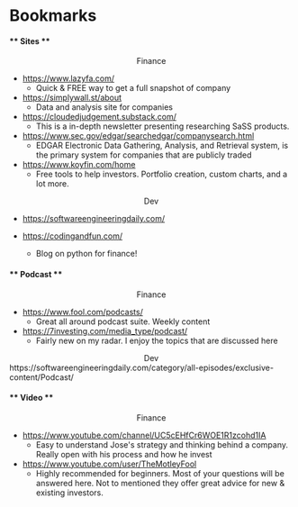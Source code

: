 # Bookmarks


<!-- tabs:start -->

#### ** Sites **

<center>Finance</center>

* https://www.lazyfa.com/
  - Quick & FREE way to get a full snapshot of company
* https://simplywall.st/about
  - Data and analysis site for companies
* https://cloudedjudgement.substack.com/
  - This is a in-depth newsletter presenting researching SaSS products.
* https://www.sec.gov/edgar/searchedgar/companysearch.html
  - EDGAR Electronic Data Gathering, Analysis, and Retrieval system, is the primary system for companies that are publicly traded
* https://www.koyfin.com/home
  - Free tools to help investors. Portfolio creation, custom charts, and a lot more.


<center>Dev</center>

* https://softwareengineeringdaily.com/

* https://codingandfun.com/
  - Blog on python for finance!

#### ** Podcast **

<center>Finance</center>

* https://www.fool.com/podcasts/
  - Great all around podcast suite. Weekly content 
* https://7investing.com/media_type/podcast/
  - Fairly new on my radar. I enjoy the topics that are discussed here

<center>Dev</center>
https://softwareengineeringdaily.com/category/all-episodes/exclusive-content/Podcast/

#### ** Video **

<center>Finance</center>

* https://www.youtube.com/channel/UC5cEHfCr6WOE1R1zcohd1IA
  - Easy to understand Jose's strategy and thinking behind a company. Really open with his process and how he invest
* https://www.youtube.com/user/TheMotleyFool
  - Highly recommended for beginners. Most of your questions will be answered here. Not to mentioned they offer great advice for new & existing investors. 

<!-- tabs:end -->